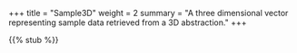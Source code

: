 +++
title = "Sample3D"
weight = 2
summary = "A three dimensional vector representing sample data retrieved from a 3D abstraction."
+++

{{% stub %}}